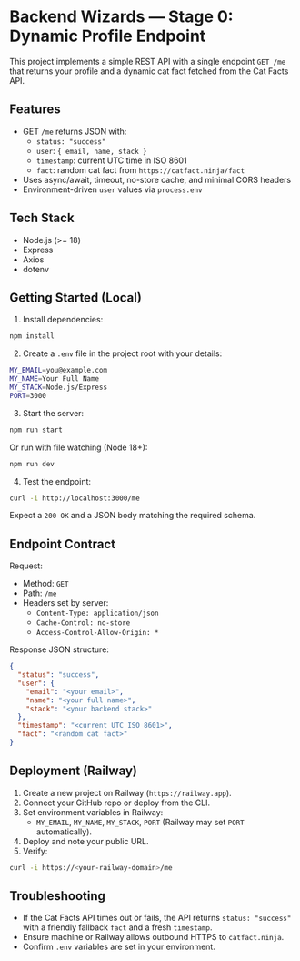 # Backend Wizards — Stage 0: Dynamic Profile Endpoint

This project implements a simple REST API with a single endpoint `GET /me` that returns your profile and a dynamic cat fact fetched from the Cat Facts API.

## Features
- GET `/me` returns JSON with:
  - `status: "success"`
  - `user`: `{ email, name, stack }`
  - `timestamp`: current UTC time in ISO 8601
  - `fact`: random cat fact from `https://catfact.ninja/fact`
- Uses async/await, timeout, no-store cache, and minimal CORS headers
- Environment-driven `user` values via `process.env`

## Tech Stack
- Node.js (>= 18)
- Express
- Axios
- dotenv

## Getting Started (Local)
1. Install dependencies:
```bash
npm install
```
2. Create a `.env` file in the project root with your details:
```bash
MY_EMAIL=you@example.com
MY_NAME=Your Full Name
MY_STACK=Node.js/Express
PORT=3000
```
3. Start the server:
```bash
npm run start
```
Or run with file watching (Node 18+):
```bash
npm run dev
```
4. Test the endpoint:
```bash
curl -i http://localhost:3000/me
```
Expect a `200 OK` and a JSON body matching the required schema.

## Endpoint Contract
Request:
- Method: `GET`
- Path: `/me`
- Headers set by server:
  - `Content-Type: application/json`
  - `Cache-Control: no-store`
  - `Access-Control-Allow-Origin: *`

Response JSON structure:
```json
{
  "status": "success",
  "user": {
    "email": "<your email>",
    "name": "<your full name>",
    "stack": "<your backend stack>"
  },
  "timestamp": "<current UTC ISO 8601>",
  "fact": "<random cat fact>"
}
```

## Deployment (Railway)
1. Create a new project on Railway (`https://railway.app`).
2. Connect your GitHub repo or deploy from the CLI.
3. Set environment variables in Railway:
   - `MY_EMAIL`, `MY_NAME`, `MY_STACK`, `PORT` (Railway may set `PORT` automatically).
4. Deploy and note your public URL.
5. Verify:
```bash
curl -i https://<your-railway-domain>/me
```

## Troubleshooting
- If the Cat Facts API times out or fails, the API returns `status: "success"` with a friendly fallback `fact` and a fresh `timestamp`.
- Ensure machine or Railway allows outbound HTTPS to `catfact.ninja`.
- Confirm `.env` variables are set in your environment.


